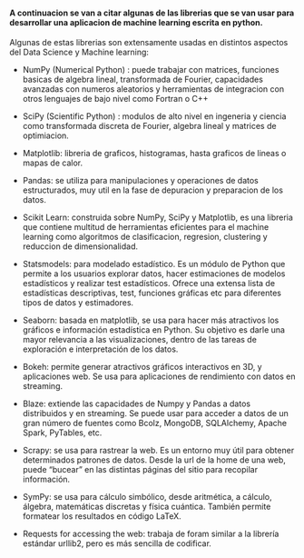 #### A continuacion se van a citar algunas de las librerias que se van  usar para desarrollar una aplicacion de machine learning escrita en python.

Algunas de estas librerias son extensamente usadas en distintos aspectos del Data Science y Machine learning:

- NumPy (Numerical Python) : puede trabajar con matrices, funciones basicas de algebra lineal, transformada de Fourier, capacidades avanzadas con numeros aleatorios y herramientas de integracion con otros lenguajes de bajo nivel como Fortran o C++

- SciPy (Scientific Python) : modulos de alto nivel en ingeneria y ciencia como transformada discreta de Fourier, algebra lineal y matrices de optimiacion.

- Matplotlib: libreria de graficos, histogramas, hasta graficos de lineas o mapas de calor.

- Pandas: se utiliza para manipulaciones y operaciones de datos estructurados, muy util en la fase de depuracion y preparacion de los datos.

- Scikit Learn: construida sobre NumPy, SciPy y Matplotlib, es una libreria que contiene multitud de herramientas eficientes para el machine learning como algoritmos de clasificacion, regresion, clustering y reduccion de dimensionalidad.

- Statsmodels: para modelado estadístico. Es un módulo de Python que permite a los usuarios explorar datos, hacer estimaciones de modelos estadísticos y realizar test estadísticos. Ofrece una extensa lista de estadísticas descriptivas, test, funciones gráficas etc para diferentes tipos de datos y estimadores.

- Seaborn: basada en matplotlib, se usa para hacer más atractivos los gráficos e información estadística en Python. Su objetivo es darle una mayor relevancia a las visualizaciones, dentro  de las tareas de exploración e interpretación de los datos.

- Bokeh: permite generar atractivos gráficos interactivos en 3D, y aplicaciones web. Se usa para aplicaciones de rendimiento con datos en streaming.

- Blaze: extiende las capacidades de Numpy y Pandas a datos distribuidos y en streaming. Se puede usar para acceder a datos de un gran número de fuentes como Bcolz, MongoDB, SQLAlchemy, Apache Spark, PyTables, etc.

- Scrapy: se usa para rastrear la web. Es un entorno muy útil para obtener determinados patrones de datos. Desde la url de la home de una web, puede “bucear” en las distintas páginas del sitio para recopilar información.

- SymPy: se usa para cálculo simbólico, desde aritmética, a cálculo, álgebra, matemáticas discretas y física cuántica. También permite formatear los resultados en código LaTeX.

- Requests for accessing the web: trabaja de foram similar a la librería estándar urllib2, pero es más sencilla de codificar.  